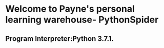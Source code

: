 # Welcome to Payne's personal learning warehouse- PythonSpider
<h2>Program Interpreter:Python 3.7.1.</h2>
